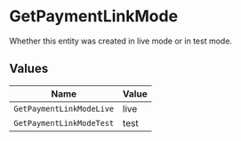 # GetPaymentLinkMode

Whether this entity was created in live mode or in test mode.


## Values

| Name                     | Value                    |
| ------------------------ | ------------------------ |
| `GetPaymentLinkModeLive` | live                     |
| `GetPaymentLinkModeTest` | test                     |
